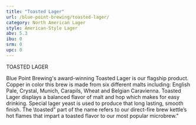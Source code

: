 ```yaml
---
title: "Toasted Lager"
url: /blue-point-brewing/toasted-lager/
category: North American Lager
style: American-Style Lager
abv: 5.3
ibu: 0
srm: 0
upc: 0
---
```

TOASTED LAGER

Blue Point Brewing's award-winning Toasted Lager is our flagship product. Copper in color this brew is made from six different malts including: English Pale, Crystal, Munich, Carapils, Wheat and Belgian Caravienna. Toasted Lager displays a balanced flavor of malt and hop which makes for easy drinking. Special lager yeast is used to produce that long lasting, smooth finish. The \toasted\" part of the name refers to our direct-fire brew kettle’s hot flames that impart a toasted flavor to our most popular microbrew."
